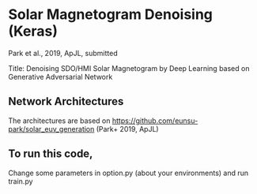 # Solar Magnetogram Denoising (Keras)

Park et al., 2019, ApJL, submitted

Title: Denoising SDO/HMI Solar Magnetogram by Deep Learning based on Generative Adversarial Network

## Network Architectures

The architectures are based on https://github.com/eunsu-park/solar_euv_generation (Park+ 2019, ApJL)

## To run this code,

Change some parameters in option.py (about your environments) and run train.py
